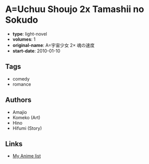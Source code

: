 # A=Uchuu Shoujo 2x Tamashii no Sokudo

-   **type**: light-novel
-   **volumes**: 1
-   **original-name**: A=宇宙少女 2× 魂の速度
-   **start-date**: 2010-01-10

## Tags

-   comedy
-   romance

## Authors

-   Amajio
-   Komeko (Art)
-   Hino
-   Hifumi (Story)

## Links

-   [My Anime list](https://myanimelist.net/manga/93534/A_Uchuu_Shoujo_2x_Tamashii_no_Sokudo)
